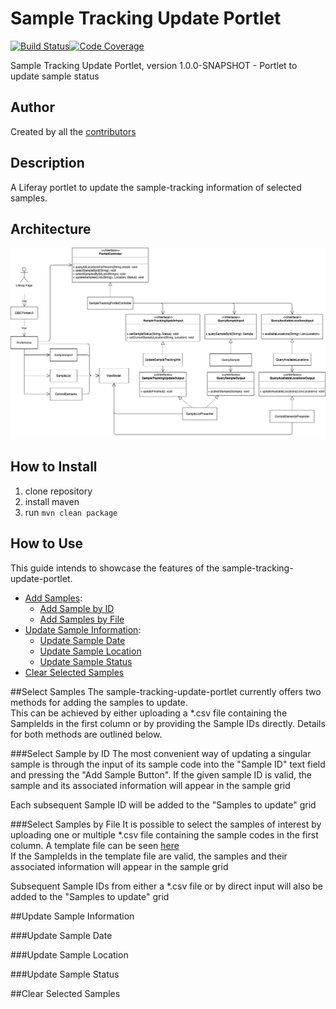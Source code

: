 # Sample Tracking Update Portlet

[![Build Status](https://travis-ci.com/qbicsoftware/sample-tracking-update-portlet.svg?branch=development)](https://travis-ci.com/qbicsoftware/sample-tracking-update-portlet)[![Code Coverage]( https://codecov.io/gh/qbicsoftware/sample-tracking-update-portlet/branch/development/graph/badge.svg)](https://codecov.io/gh/qbicsoftware/sample-tracking-update-portlet)

Sample Tracking Update Portlet, version 1.0.0-SNAPSHOT - Portlet to update sample status

## Author
Created by all the [contributors](https://github.com/qbicsoftware/sample-tracking-update-portlet/graphs/contributors)

## Description
A Liferay portlet to update the sample-tracking information of selected samples.

## Architecture
![](doc/figures/interfaces_sample-tracking-update-portlet.png)


## How to Install
1. clone repository
2. install maven
3. run `mvn clean package`

## How to Use 
This guide intends to showcase the features of the sample-tracking-update-portlet. 

* [Add Samples](#select-samples):
  * [Add Sample by ID](#select-sample-by-id)
  * [Add Samples by File](#select-samples-by-file)
* [Update Sample Information](#update-sample-information):
    * [Update Sample Date](#update-sample-date)
    * [Update Sample Location](#update-sample-location)
    * [Update Sample Status](#update-sample-status)
* [Clear Selected Samples](#clear-selected-samples)

##Select Samples
The sample-tracking-update-portlet currently offers two methods for adding the samples to update.  
This can be achieved by either uploading a *.csv file containing the SampleIds in the first column 
or by providing the Sample IDs directly. 
Details for both methods are outlined below. 

###Select Sample by ID
The most convenient way of updating a singular sample is through the input of its sample code 
into the "Sample ID" text field and pressing the "Add Sample Button". 
If the given sample ID is valid, the sample and its associated information will appear in the sample grid 
<!---
Insert Singular Sample Screenshot
-->
Each subsequent Sample ID will be added to the "Samples to update" grid 
 <!---
Insert Multiple Sample Screenshot
 -->
 
###Select Samples by File
It is possible to select the samples of interest by 
uploading one or multiple *.csv file containing the sample codes in the first column.
A template file can be seen [here](doc/templates/SampleTrackingUpdateTemplate.csv)  
If the SampleIds in the template file are valid, 
the samples and their associated information will appear in the sample grid
<!---
Insert Samples from File Screenshot here
-->
Subsequent Sample IDs from either a *.csv file or by direct input will also be added to the "Samples to update" grid 
 <!---
Insert Multiple Sample Source Screenshot
 -->
 
##Update Sample Information

###Update Sample Date

###Update Sample Location

###Update Sample Status

##Clear Selected Samples